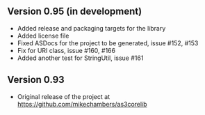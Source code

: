 Version 0.95 (in development)
------------

- Added release and packaging targets for the library
- Added license file
- Fixed ASDocs for the project to be generated, issue #152, #153
- Fix for URI class, issue #160, #166
- Added another test for StringUtil, issue #161

Version 0.93
------------

- Original release of the project at https://github.com/mikechambers/as3corelib
